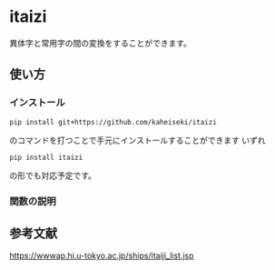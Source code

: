 # itaizi
異体字と常用字の間の変換をすることができます。

<!-- ## demo -->


## 使い方
### インストール
```
pip install git+https://github.com/kaheiseki/itaizi
```
のコマンドを打つことで手元にインストールすることができます
いずれ
```
pip install itaizi
```
の形でも対応予定です。

### 関数の説明

## 参考文献
https://wwwap.hi.u-tokyo.ac.jp/ships/itaiji_list.jsp 
